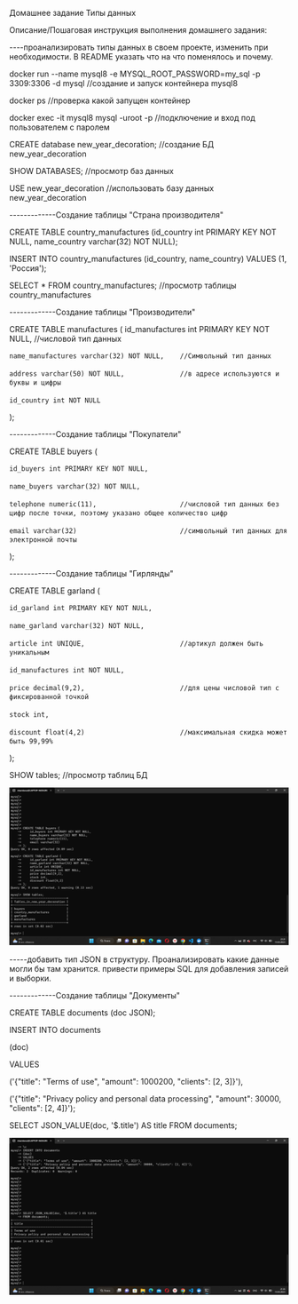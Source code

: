 Домашнее задание  Типы данных


Описание/Пошаговая инструкция выполнения домашнего задания:

----проанализировать типы данных в своем проекте, изменить при необходимости. В README указать что на что поменялось и почему.


docker run --name mysql8 -e MYSQL_ROOT_PASSWORD=my_sql -p 3309:3306 -d mysql   //создание и запуск контейнера mysql8

docker ps    //проверка какой запущен контейнер

docker exec -it mysql8 mysql -uroot -p  //подключение и вход под пользователем с паролем

CREATE database new_year_decoration;  //создание БД new_year_decoration

SHOW DATABASES;         //просмотр баз данных

USE new_year_decoration //использовать базу данных new_year_decoration


-------------Создание таблицы "Страна производителя"


CREATE TABLE country_manufactures (id_country int PRIMARY KEY NOT NULL, name_country varchar(32) NOT NULL);

INSERT INTO country_manufactures (id_country, name_country)
VALUES (1, 'Россия');

SELECT * FROM country_manufactures;  //просмотр таблицы country_manufactures


-------------Создание таблицы "Производители"


CREATE TABLE manufactures (
    id_manufactures int PRIMARY KEY NOT NULL,  //числовой тип данных

    name_manufactures varchar(32) NOT NULL,    //Символьный тип данных

    address varchar(50) NOT NULL,              //в адресе используются и буквы и цифры

    id_country int NOT NULL
);

-------------Создание таблицы "Покупатели"


CREATE TABLE buyers (

    id_buyers int PRIMARY KEY NOT NULL,

    name_buyers varchar(32) NOT NULL,

    telephone numeric(11),                     //числовой тип данных без цифр после точки, поэтому указано общее количество цифр

    email varchar(32)                          //символьный тип данных для электронной почты
);

-------------Создание таблицы "Гирлянды"


CREATE TABLE garland (

    id_garland int PRIMARY KEY NOT NULL,

    name_garland varchar(32) NOT NULL,

    article int UNIQUE,                        //артикул должен быть уникальным

    id_manufactures int NOT NULL,

    price decimal(9,2),                        //для цены числовой тип с фиксированной точкой

    stock int,

    discount float(4,2)                        //максимальная скидка может быть 99,99%
);

SHOW tables;  //просмотр таблиц БД


![Создано 4 таблицы в БД](Создано%204%20таблицы.png)


-----добавить тип JSON в структуру. Проанализировать какие данные могли бы там хранится. привести примеры SQL для добавления записей и выборки.


-------------Создание таблицы "Документы"


CREATE TABLE documents (doc JSON);

INSERT INTO documents

(doc)

VALUES

('{"title": "Terms of use", "amount": 1000200, "clients": [2, 3]}'),

('{"title": "Privacy policy and personal data processing", "amount": 30000, "clients": [2, 4]}');


SELECT JSON_VALUE(doc, '$.title') AS title
FROM documents;


![JSON](JSON.png)


